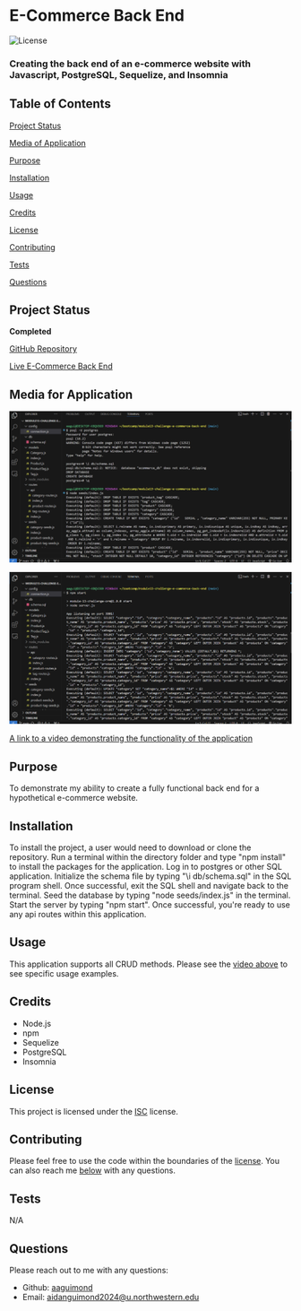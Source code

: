 # E-Commerce Back End

![License](https://img.shields.io/badge/license-ISC-blue.svg)

### Creating the back end of an e-commerce website with Javascript, PostgreSQL, Sequelize, and Insomnia

## Table of Contents

[Project Status](#project-status)

[Media of Application](#media-for-application)

[Purpose](#purpose)

[Installation](#installation)

[Usage](#usage)

[Credits](#credits)

[License](#license)

[Contributing](#contributing)

[Tests](#tests)

[Questions](#questions)

## Project Status

**Completed**

[GitHub Repository](https://github.com/aaguimond/module13-challenge-e-commerce-back-end)

[Live E-Commerce Back End](N/A)

## Media for Application

![A screenshot of the application's terminal while initializing](./assets/screenshots/ECommerceInit.png)

![A screenshot of the application's terminal after several CRUD operations have completed](./assets/screenshots/ECommerceConsole.png)

[A link to a video demonstrating the functionality of the application](https://drive.google.com/file/d/1fFVFX_ZzuZYCMwi-cgYE4DpP2wmVi8sJ/view)

## Purpose

To demonstrate my ability to create a fully functional back end for a hypothetical e-commerce website.

## Installation

To install the project, a user would need to download or clone the repository. Run a terminal within the directory folder and type "npm install" to install the packages for the application. Log in to postgres or other SQL application. Initialize the schema file by typing "\i db/schema.sql" in the SQL program shell. Once successful, exit the SQL shell and navigate back to the terminal. Seed the database by typing "node seeds/index.js" in the terminal. Start the server by typing "npm start". Once successful, you're ready to use any api routes within this application.

## Usage

This application supports all CRUD methods. Please see the [video above](#media-for-application) to see specific usage examples.

## Credits

* Node.js
* npm
* Sequelize
* PostgreSQL
* Insomnia

## License

This project is licensed under the [ISC](https://opensource.org/licenses/ISC) license.

## Contributing

Please feel free to use the code within the boundaries of the [license](#license). You can also reach me [below](#questions) with any questions.

## Tests

N/A

## Questions

Please reach out to me with any questions:

- Github: [aaguimond](https://github.com/aaguimond)
- Email: aidanguimond2024@u.northwestern.edu
